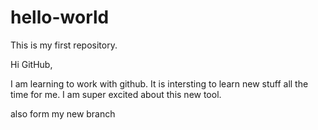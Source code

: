 # hello-world
This is my first repository.

Hi GitHub,

I am learning to work with github. It is intersting to learn new stuff all the time for me. 
I am super excited about this new tool. 


also form my new branch
